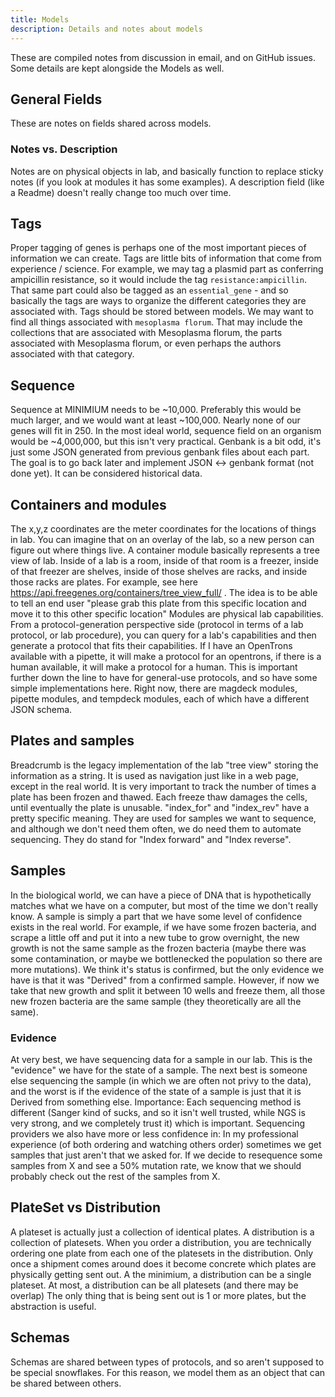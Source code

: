 ```yaml
---
title: Models
description: Details and notes about models
---
```


These are compiled notes from discussion in email, and on GitHub issues.
Some details are kept alongside the Models as well.

## General Fields

These are notes on fields shared across models.

### Notes vs. Description

Notes are on physical objects in lab, and basically function to replace sticky notes (if you look at modules it has some examples). A description field (like a Readme) doesn't really change too much over time.

## Tags

Proper tagging of genes is perhaps one of the most important pieces of information we can create. Tags are little bits of information that come from experience / science. For example, we may tag a plasmid part as conferring ampicillin resistance, so it would include the tag ```resistance:ampicillin```. That same part could also be tagged as an ```essential_gene``` - and so basically the tags are ways to organize the different categories they are associated with. Tags should be stored between models. We may want to find all things associated with ```mesoplasma florum```. That may include the collections that are associated with Mesoplasma florum, the parts associated with Mesoplasma florum, or even perhaps the authors associated with that category.


## Sequence

Sequence at MINIMIUM needs to be ~10,000. Preferably this would be much larger, and we would want at least ~100,000. Nearly none of our genes will fit in 250. In the most ideal world, sequence field on an organism would be ~4,000,000, but this isn't very practical. Genbank is a bit odd, it's just some JSON generated from previous genbank files about each part. The goal is to go back later and implement JSON <-> genbank format (not done yet). It can be considered historical data.


## Containers and modules

The x,y,z coordinates are the meter coordinates for the locations of things in lab. You can imagine that on an overlay of the lab, so a new person can figure out where things live. A container module basically represents a tree view of lab. Inside of a lab is a room, inside of that room is a freezer, inside of that freezer are shelves, inside of those shelves are racks, and inside those racks are plates. For example, see here https://api.freegenes.org/containers/tree_view_full/ . The idea is to be able to tell an end user "please grab this plate from this specific location and move it to this other specific location"
Modules are physical lab capabilities. From a protocol-generation perspective side (protocol in terms of a lab protocol, or lab procedure), you can query for a lab's capabilities and then generate a protocol that fits their capabilities. If I have an OpenTrons available with a pipette, it will make a protocol for an opentrons, if there is a human available, it will make a protocol for a human. This is important further down the line to have for general-use protocols, and so have some simple implementations here. Right now, there are magdeck modules, pipette modules, and tempdeck modules, each of which have a different JSON schema.

## Plates and samples

Breadcrumb is the legacy implementation of the lab "tree view" storing the information as a string. It is used as navigation just like in a web page, except in the real world. It is very important to track the number of times a plate has been frozen and thawed. Each freeze thaw damages the cells, until eventually the plate is unusable. "index_for" and "index_rev" have a pretty specific meaning. They are used for samples we want to sequence, and although we don't need them often, we do need them to automate sequencing. They do stand for "Index forward" and "Index reverse".


## Samples

In the biological world, we can have a piece of DNA that is hypothetically matches what we have on a computer, but most of the time we don't really know. A sample is simply a part that we have some level of confidence exists in the real world. 
For example, if we have some frozen bacteria, and scrape a little off and put it into a new tube to grow overnight, the new growth is not the same sample as the frozen bacteria (maybe there was some contamination, or maybe we bottlenecked the population so there are more mutations). We think it's status is confirmed, but the only evidence we have is that it was "Derived" from a confirmed sample. However, if now we take that new growth and split it between 10 wells and freeze them, all those new frozen bacteria are the same sample (they theoretically are all the same). 

### Evidence

At very best, we have sequencing data for a sample in our lab. This is the "evidence" we have for the state of a sample. The next best is someone else sequencing the sample (in which we are often not privy to the data), and the worst is if the evidence of the state of a sample is just that it is Derived from something else. Importance: Each sequencing method is different (Sanger kind of sucks, and so it isn't well trusted, while NGS is very strong, and we completely trust it) which is important. Sequencing providers we also have more or less confidence in: In my professional experience (of both ordering and watching others order) sometimes we get samples that just aren't that we asked for. If we decide to resequence some samples from X and see a 50% mutation rate, we know that we should probably check out the rest of the samples from X.

## PlateSet vs Distribution

A plateset is actually just a collection of identical plates. A distribution is a collection of platesets.  When you order a distribution, you are technically ordering one plate from each one of the platesets in the distribution. Only once a shipment comes around does it become concrete which plates are physically getting sent out. A the minimium, a distribution can be a single plateset. At most, a distribution can be all platesets (and there may be overlap) The only thing that is being sent out is 1 or more plates, but the abstraction is useful.

## Schemas

Schemas are shared between types of protocols, and so aren't supposed to be special snowflakes. For this
reason, we model them as an object that can be shared between others.
